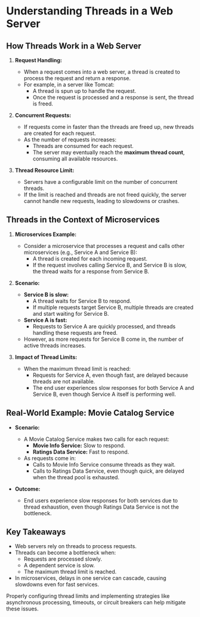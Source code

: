 # Understanding Threads in a Web Server

## How Threads Work in a Web Server

1. **Request Handling:**
    - When a request comes into a web server, a thread is created to process the request and return a response.
    - For example, in a server like Tomcat:
      - A thread is spun up to handle the request.
      - Once the request is processed and a response is sent, the thread is freed.

2. **Concurrent Requests:**
    - If requests come in faster than the threads are freed up, new threads are created for each request.
    - As the number of requests increases:
      - Threads are consumed for each request.
      - The server may eventually reach the **maximum thread count**, consuming all available resources.

3. **Thread Resource Limit:**
    - Servers have a configurable limit on the number of concurrent threads.
    - If the limit is reached and threads are not freed quickly, the server cannot handle new requests, leading to slowdowns or crashes.

## Threads in the Context of Microservices

1. **Microservices Example:**
    - Consider a microservice that processes a request and calls other microservices (e.g., Service A and Service B):
      - A thread is created for each incoming request.
      - If the request involves calling Service B, and Service B is slow, the thread waits for a response from Service B.

2. **Scenario:**
    - **Service B is slow:**
      - A thread waits for Service B to respond.
      - If multiple requests target Service B, multiple threads are created and start waiting for Service B.
    - **Service A is fast:**
      - Requests to Service A are quickly processed, and threads handling these requests are freed.
    - However, as more requests for Service B come in, the number of active threads increases.

3. **Impact of Thread Limits:**
    - When the maximum thread limit is reached:
      - Requests for Service A, even though fast, are delayed because threads are not available.
      - The end user experiences slow responses for both Service A and Service B, even though Service A itself is performing well.

## Real-World Example: Movie Catalog Service
- **Scenario:**
    - A Movie Catalog Service makes two calls for each request:
      - **Movie Info Service:** Slow to respond.
      - **Ratings Data Service:** Fast to respond.
    - As requests come in:
      - Calls to Movie Info Service consume threads as they wait.
      - Calls to Ratings Data Service, even though quick, are delayed when the thread pool is exhausted.
    
- **Outcome:**
    - End users experience slow responses for both services due to thread exhaustion, even though Ratings Data Service is not the bottleneck.

## Key Takeaways
- Web servers rely on threads to process requests.
- Threads can become a bottleneck when:
  - Requests are processed slowly.
  - A dependent service is slow.
  - The maximum thread limit is reached.
- In microservices, delays in one service can cascade, causing slowdowns even for fast services.

Properly configuring thread limits and implementing strategies like asynchronous processing, timeouts, or circuit breakers can help mitigate these issues.

